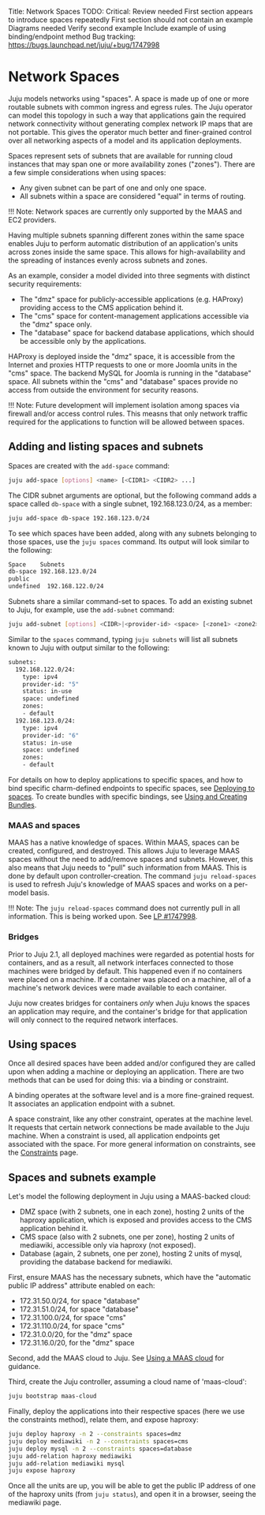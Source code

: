Title: Network Spaces
TODO: Critical: Review needed
      First section appears to introduce spaces repeatedly
      First section should not contain an example
      Diagrams needed
      Verify second example
      Include example of using binding/endpoint method
      Bug tracking: https://bugs.launchpad.net/juju/+bug/1747998

# Network Spaces

Juju models networks using "spaces". A space is made up of one or more routable
subnets with common ingress and egress rules. The Juju operator can model this
topology in such a way that applications gain the required network connectivity
without generating complex network IP maps that are not portable. This gives
the operator much better and finer-grained control over all networking aspects
of a model and its application deployments. 

Spaces represent sets of subnets that are available for running cloud instances
that may span one or more availability zones ("zones"). There are a few simple
considerations when using spaces:

- Any given subnet can be part of one and only one space.
- All subnets within a space are considered "equal" in terms of routing.

!!! Note:
    Network spaces are currently only supported by the MAAS and EC2 providers.

Having multiple subnets spanning different zones within the same space enables
Juju to perform automatic distribution of an application's units across zones
inside the same space. This allows for high-availability and the spreading of
instances evenly across subnets and zones.

As an example, consider a model divided into three segments with
distinct security requirements:

- The "dmz" space for publicly-accessible applications (e.g. HAProxy) providing
  access to the CMS application behind it.
- The "cms" space for content-management applications accessible via the "dmz"
  space only.
- The "database" space for backend database applications, which should be
  accessible only by the applications.

HAProxy is deployed inside the "dmz" space, it is accessible from the Internet
and proxies HTTP requests to one or more Joomla units in the "cms" space. The
backend MySQL for Joomla is running in the "database" space. All subnets within
the "cms" and "database" spaces provide no access from outside the environment
for security reasons.

!!! Note: 
    Future development will implement isolation among spaces via firewall
    and/or access control rules. This measns that only network traffic required
    for the applications to function will be allowed between spaces.

## Adding and listing spaces and subnets

Spaces are created with the `add-space` command:

```bash
juju add-space [options] <name> [<CIDR1> <CIDR2> ...]
```

The CIDR subnet arguments are optional, but the following command adds a space
called `db-space` with a single subnet, 192.168.123.0/24, as a member:

```bash
juju add-space db-space 192.168.123.0/24
```

To see which spaces have been added, along with any subnets belonging to those
spaces, use the `juju spaces` command. Its output will look similar to the
following:

```bash
Space    Subnets
db-space 192.168.123.0/24
public
undefined  192.168.122.0/24
```

Subnets share a similar command-set to spaces. To add an existing subnet to
Juju, for example, use the `add-subnet` command:

```bash
juju add-subnet [options] <CIDR>|<provider-id> <space> [<zone1> <zone2> ...]
```

Similar to the `spaces` command, typing `juju subnets` will list all subnets known
to Juju with output similar to the following:

```bash
subnets:
  192.168.122.0/24:
    type: ipv4
    provider-id: "5"
    status: in-use
    space: undefined
    zones:
    - default
  192.168.123.0/24:
    type: ipv4
    provider-id: "6"
    status: in-use
    space: undefined
    zones:
    - default
```

For details on how to deploy applications to specific spaces, and how to bind
specific charm-defined endpoints to specific spaces, see [Deploying to
spaces][deployspaces]. To create bundles with specific bindings, see [Using and
Creating Bundles][createbundles].

### MAAS and spaces

MAAS has a native knowledge of spaces. Within MAAS, spaces can be created,
configured, and destroyed. This allows Juju to leverage MAAS spaces without the
need to add/remove spaces and subnets. However, this also means that Juju needs
to "pull" such information from MAAS. This is done by default upon
controller-creation. The command `juju reload-spaces` is used to refresh Juju's
knowledge of MAAS spaces and works on a per-model basis. 

!!! Note:
    The `juju reload-spaces` command does not currently pull in all
    information. This is being worked upon. See [LP #1747998][LP-1747998].

### Bridges

Prior to Juju 2.1, all deployed machines were regarded as potential hosts for
containers, and as a result, all network interfaces connected to those machines
were bridged by default. This happened even if no containers were placed on a
machine. If a container was placed on a machine, all of a machine's network
devices were made available to each container. 

Juju now creates bridges for containers *only* when Juju knows the spaces an
application may require, and the container's bridge for that application will
only connect to the required network interfaces. 

## Using spaces

Once all desired spaces have been added and/or configured they are called upon
when adding a machine or deploying an application. There are two methods that
can be used for doing this: via a binding or constraint.

A binding operates at the software level and is a more fine-grained request. It
associates an application endpoint with a subnet.

A space constraint, like any other constraint, operates at the machine level.
It requests that certain network connections be made available to the Juju
machine. When a constraint is used, all application endpoints get associated
with the space. For more general information on constraints, see the
[Constraints][charms-constraints] page.

## Spaces and subnets example

Let's model the following deployment in Juju using a MAAS-backed cloud:

- DMZ space (with 2 subnets, one in each zone), hosting 2
  units of the haproxy application, which is exposed and provides
  access to the CMS application behind it.
- CMS space (also with 2 subnets, one per zone), hosting 2
  units of mediawiki, accessible only via haproxy (not exposed).
- Database (again, 2 subnets, one per zone), hosting 2 units of
  mysql, providing the database backend for mediawiki.

First, ensure MAAS has the necessary subnets, which have the "automatic public
IP address" attribute enabled on each:

- 172.31.50.0/24, for space "database"
- 172.31.51.0/24, for space "database"
- 172.31.100.0/24, for space "cms"
- 172.31.110.0/24, for space "cms"
- 172.31.0.0/20, for the "dmz" space
- 172.31.16.0/20, for the "dmz" space

Second, add the MAAS cloud to Juju. See [Using a MAAS cloud][clouds-maas] for
guidance.

Third, create the Juju controller, assuming a cloud name of 'maas-cloud':

```bash
juju bootstrap maas-cloud
```

Finally, deploy the applications into their respective spaces (here we use the
constraints method), relate them, and expose haproxy:

```bash
juju deploy haproxy -n 2 --constraints spaces=dmz
juju deploy mediawiki -n 2 --constraints spaces=cms
juju deploy mysql -n 2 --constraints spaces=database
juju add-relation haproxy mediawiki
juju add-relation mediawiki mysql
juju expose haproxy
```

Once all the units are up, you will be able to get the public
IP address of one of the haproxy units (from `juju status`), and
open it in a browser, seeing the mediawiki page.

[createbundles]: ./charms-bundles.html#binding-endpoints-of-applications-within-a-bundle
[deployspaces]: ./charms-deploying.html#deploying-to-spaces
[charms-constraints]: ./charms-constraints.html
[clouds-maas]: ./clouds-maas.html
[LP-1747998]: https://bugs.launchpad.net/juju/+bug/1747998
